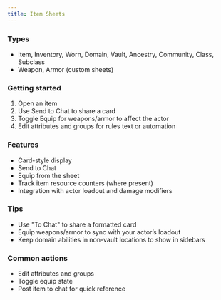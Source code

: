 ```yaml
---
title: Item Sheets
---
```


### Types

- Item, Inventory, Worn, Domain, Vault, Ancestry, Community, Class, Subclass
- Weapon, Armor (custom sheets)

### Getting started

1. Open an item
2. Use Send to Chat to share a card
3. Toggle Equip for weapons/armor to affect the actor
4. Edit attributes and groups for rules text or automation

### Features

- Card-style display
- Send to Chat
- Equip from the sheet
- Track item resource counters (where present)
- Integration with actor loadout and damage modifiers

### Tips

- Use "To Chat" to share a formatted card
- Equip weapons/armor to sync with your actor’s loadout
- Keep domain abilities in non-vault locations to show in sidebars

### Common actions

- Edit attributes and groups
- Toggle equip state
- Post item to chat for quick reference
